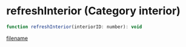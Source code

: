 # refreshInterior (Category interior)

```js
function refreshInterior(interiorID: number): void
```

[filename](refreshInterior_m.md ':include')